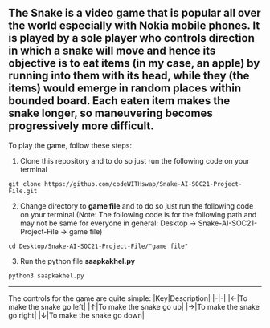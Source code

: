 **The Snake** is a video game that is popular all over the world especially with Nokia
mobile phones. It is played by a sole player who controls
direction in which a snake will move and hence its objective is to eat items (in my case, an apple) by running
into them with its head, while they (the items) would
emerge in random places within bounded board. Each eaten item
makes the snake longer, so maneuvering becomes progressively
more difficult. 
---
To play the game, follow these steps:

1. Clone this repository and to do so just run the following code on your terminal
~~~
git clone https://github.com/codeWITHswap/Snake-AI-SOC21-Project-File.git 
~~~
2. Change directory to **game file** and to do so just run the following code on your terminal (Note: The following code is for the following path and may not be same for everyone in general: Desktop &#8594; Snake-AI-SOC21-Project-File &#8594; game file)
~~~
cd Desktop/Snake-AI-SOC21-Project-File/"game file"
~~~
3. Run the python file **saapkakhel.py**
~~~
python3 saapkakhel.py
~~~
---
The controls for the game are quite simple: 
|Key|Description|
|-|-|
|&#8592;|To make the snake go left|
|&#8593;|To make the snake go up|
|&#8594;|To make the snake go right|
|&#8595;|To make the snake go down|
